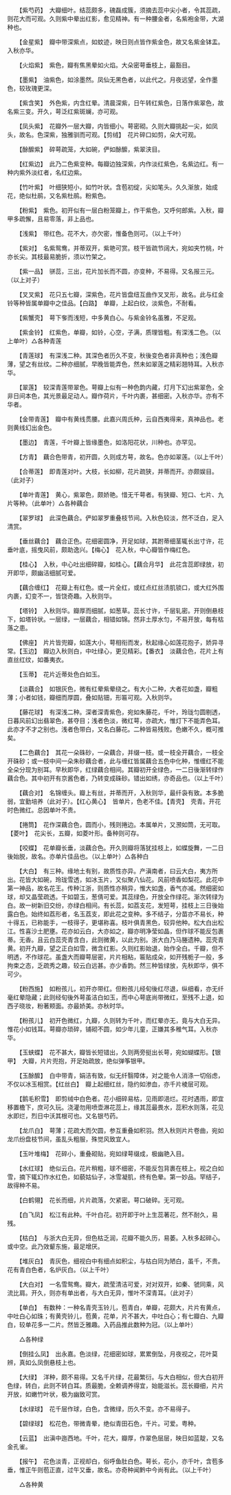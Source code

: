 <!-- { "loadSidebar": true } -->
　　【紫芍药】　大瓣细叶。结蕊颇多，磈磊成簇，须摘去蕊中尖小者，令其蕊疏，则花大而可观。久则紫中晕出红影，愈见精神。有一种腰金者，名紫袍金带，大湖种也。

　　【金星紫】　瓣中带深紫点，如蚊迹，映日则点皆作紫金色，故又名紫金钵盂。入秋亦华。

　　【火焰紫】　紫色，瓣有焦黑晕如火焰。大朵密萼垂枝上，最豁目。

　　【墨紫】　油紫色，如涂墨然。凤仙无黑色者，以此代之。月夜远望，全作墨色，较玫瑰更深。

　　【紫含笑】　外色紫，内含红晕。清晨深紫，日午转红紫色，日落作紫翠色，故名紫三变。开久，萼泛红紫斑斓，亦可观。

　　【凤头紫】　花瓣外一层大瓣，内皆细小。萼密砌。久则大瓣挑起一尖，如凤头，故名。色深紫，独雅驯而可观。【剪绒】　花片碎口如剪，朵大可观。

　　【酴醿紫】　碎萼疏笼，大如碗，俨如酴醿，紫翠浃目。

　　【红紫边】　此乃二色紫变种。每瓣边独深紫，内作淡红紫色，名紫边红。有一种内紫外淡红者，名红边紫。

　　【竹叶紫】　叶细狭短小，如竹叶状。含苞初绽，尖如笔头。久久渐放，始成花，绝似杜鹃，又名紫杜鹃。粉紫色。

　　【粉紫】　紫色。初开似有一层白粉笼瓣上，作干紫色，又呼何郎紫。入秋，瓣甲多疏懈，且易零落，非上品也。

　　【浅紫】　带红色。花不大，亦欠密，惟备色则可。（以上千叶）

　　【紫对】　名紫鸳鸯，并蒂双开，紫艳可赏。枝干皆疏节阔大，宛如夹竹桃，叶亦长尖。其枝最易脆折，须以竹架之。

　　【紫一品】　骈蕊，三出，花片加长而不圆，亦变种，不易得。又名报三元。（以上对子）

　　【叉叉紫】　花只五七瓣，深紫色，花片皆盘纽互曲作叉叉形，故名。此与红金铃等种皆属单瓣中之佳品。【白路】　单瓣，上起白纹，淡紫色，不耐看。

　　【紫蟹壳】　萼下奓而浅短，中多黄白心。与紫金铃名虽雅，不足观。

　　【紫金铃】　红紫色，单瓣，如铃，心空，子满，质理皆粗。有深浅二色。（以上单叶）△各种青莲

　　【青莲球】　有深浅二种。其深色者历久不变，秋後变色者非真种也；浅色瓣薄，望之有丝纹。二种亦细腻，早晚皆能弄色，然未如翠莲之精彩翘特耳。入秋亦华。

　　【翠莲】　较深青莲带翠色。萼瓣上似有一种色韵内藏，灯月下幻出紫翠色，全非日间本色，其光景最足动人。瓣作荷片，千叶内裹，甚细密。入秋亦华。亦有不华者。

　　【金带青莲】　瓣中有黄线贯腰。此嘉兴周氏种，云自西夷得来，真神品也。老则黄线幻出金色。

　　【墨边】　青莲，千叶瓣上皆缘墨色，如洛阳花状，川种也。亦罕见。

　　【方青】　藕合色带青，初开圆，久则成方萼，故名。色亦如翠莲。（以上千叶）

　　【合蒂莲】　即青莲对叶。大枝，长如柳，花片疏狭，并蒂而开。亦颇娱目。（此对子）

　　【单叶青莲】　黄心，紫翠色，颇娇艳。惜无千萼者。有狭瓣、短口、七片、九片等种。（此单叶）△各种藕合

　　【翠罗球】　此深色藕合。俨如翠罗重叠枝节间。入秋色较淡，然不泛白，足入清赏。

　　【垂丝藕合】　藕合正色。花细密圆净，开足如球，其跗蒂细茎辄长出寸许，花垂叶底，摇曳风前，颇助逸兴。【梅心】　花入秋，中心瓣皆作梅红色。

　　【桂心】　入秋，中心吐出细碎瓣，如桂心。【藕合月华】　此花含蕊即绿放，初开即华，颇幽洁细腻可爱。

　　【藕合缠红】　花瓣上有红色。或一片全红，或红点红丝渍肌锁口，或大红外围内裹，幻变不一，皆饶奇趣。入秋则华。

　　【塔铃】　入秋则华。瓣厚而细腻，如葱草。蕊长寸许，千层轧密。开则倒悬枝下，如塔铃状。一层绿，一层藕合，相错如锦。然非土厚水匀，不易开放，每有枯落之患。

　　【佛座】　片片皆兜瓣，如莲大小，萼相衔而发，秋起缘心如莲花抱子，娇异寻常。【玉边】　瓣边入秋则白，中吐绿心，更见精彩。【番衣】　淡藕合色，花片上有直丝红纹，如番夷衣。

　　【玉蒂】　花片近蒂处色白如玉。

　　【淡藕合】　如银灰色，微有红晕紫晕绕之。有大小二种，大者花如盏，瓣粗薄；小者如钱，瓣细而厚圆，叠如贴钿，形匾可观。入秋则华。

　　【藤花球】　有深浅二种。深者深青紫色，宛如朱藤花，千叶，玲珑匀圆剔透，日暮风前幻出翡翠色，甚夺目；浅者色淡，微红萼，亦疏大，惟灯下不能弄色耳。此亦才不才之别也。浅者色带白，又名白藤花。二种皆易残败。色嫩不久，概可推矣。

　　【二色藕合】　其花一朵硃砂，一朵藕合，并缀一枝。或一枝全开藕合，一枝全开硃砂；或一枝中间一朵朱砂藕合者，此与缠红皆属藕合五色中化种，惟缠红不能全朵分现为别耳。早秋即华，红绿藕合相间。其瓣初开全绿色，一二日後渐转绿作藕合色。其中初开有京酱色者，乃转变成硃砂。错出如绣，亦奇品也。（以上千叶）

　　【藕合对】　名锦缠头。瓣上有丝，并蒂而开，入秋则华，最纤袅有致。本多脆弱，宜勤培养（此对子）。【红心黄心】　皆单片，色老不佳。【青壳】　壳青。开花时色微红。总因单叶不贵。

　　【捲筒】　花作深藕合色，圆而小，残则捲边。本属单片，又滪如筒，无可取。【菱叶】　花尖长，五瓣，如菱叶形。备种则可存。

　　【咬蝶】　花单瓣长垂，淡藕合色。开久则瓣将落犹挂枝上，如蝶旋舞，一二日後始脱，故名。亦单片佳品也。（以上单叶）△各种白

　　【大白】　有三种。缘地土有别，故质性亦异。产滇南者，曰云大白，夷方所出。花皆大如碗，玲珑雪透，如冰玉片，又似聚八仙花。风前喷香如梨花。此花中第一神品，故名花王。传种江浙，则质性亦稍异，惟大如盏，香气亦减。然细密如球，却又晶莹疏透。干如碧玉，葱倩可爱。其蕊绿色，开放全作绿花。渐次转绿为白。故一树新旧交纷，亦绿白相间。有长蕊，如荔支花，发短萼，挂枝上三日後始露白色。始终如荔形者，名玉荔支，即此花之变种。多不结子，分苗亦不易长，种十得五，已称能手，一枝得子，更堪称喜。枝叶俱青黑色，较异他种。松大白出松江。性喜沙土肥壅。花亦如云白，大亦如之，瓣亦明净莹如晶，但作球不能反包裹蒂。无香。且云白蕊壳青含白，此则微黄，以此为别。浙大白乃马塍遗种。蕊壳青黄。初开九瓣，望之正白如雪，微含红影。久则红影始退，始作全白。千瓣，但不明透，不作球花。虽盏大而瓣萼层密，片片相粘，匾贴成朵，如开残栀子一般，多拘束之态，乏疏秀之趣，较云白远甚。亦少香韵。然三种皆绿放，先秋即华，俱不可少。

　　【粉西施】　如粉孩儿，初开亦带红。但粉孩儿经旬後红尽退，纵细看，亦无纤毫红晕隐藏；此则经旬後外萼虽洁白如玉，而中心萼底尚带微红，至残不上退，如西子晓妆，粉著颊面。亦最娇美。亦秋时华。

　　【粉孩儿】　初开色微红，九瓣，久则转为千叶，而红晕亦无，竟与大白无异。惟花小如钱耳。萼瓣亦琐碎，铺砌不圆，如少年儿童，正嫌其多稚气耳。入秋亦华。

　　【玉蛱蝶】　花不甚大，瓣皆长短错出，久则两旁挺出长萼，宛如蝴蝶形。【银甲】　大瓣，片片兜抱，开足始疏放，绝似弹筝银甲。

　　【玉酴醿】　白中带青，娟洁有致，似无纤翳障体，对之能令人消涤一切俗虑，不仅以冰玉相赏。【红丝白】　瓣上起细红丝，隐约如渗血，亦千片棱层可观。

　　【鹅毛积雪】　即剪绒中白色者。花小细碎易枯，见雨即浥烂。花时遇雨，即宜移置檐下，庶可久玩。浇灌勿用喷壶淋花蕊上，缘其蕊最畏水，蕊积水则落，花见水即烂，烈日中沃其根可也。又名银芍药。

　　【龙爪白】　萼薄；花疏大而欠圆，参互重叠如积羽。然入秋则片片卷曲，宛如龙爪纷盘枝节间，虽乱头粗服，殊觉风致宜人。

　　【玉叶堆梅】　花碎小，重叠砌贴，宛如绿萼缀成，极幽艳入目。

　　【水红球】　绝似云白。花片稍粗，球不细密，不能反包背裹在枝上。视之白如雪，摘下辄幻作水红色，如藐姑仙子，冰雪凝肌，终有色晕。第一妙品。罕结子，故得种不易。

　　【白鹤翎】　花长而细，片片疏落，欠紧密。萼口破碎。无可观。

　　【白飞凤】　松江有此种。千叶白花。初开即于叶上生蕊著花，然不耐久，易残。

　　【枯白】　与浙大白无异，但色枯乏润，花瓣不能久历，易萎。入秋多起碎心。或中空。此乃效颦东施，最足增厌。

　　【堆灰白】　青灰色，细视白中有细点如积尘，与枯白同为陋白，虽千，不贵。花有青白色者，名炉灰白。（以上千叶）

　　【大白对】　一名雪鸳鸯。瓣大，疏莹清洁可爱，对对双开，如秦、虢同乘，风流比肩。开久，则亦有单出者，与大白无异，惟叶不深青耳。（此对子）

　　【单白】　有数种：一种名青壳玉铃儿，苞青白，单瓣，花颇大，片片有黄点，中吐白心如珠；有黄壳铃儿，苞黄，花单，片不甚大，中吐白心；有七瓣白、九瓣白，较单花多一二片。然皆乏雅趣。入药品推此数种为冠。（以上单叶）

　　△各种绿

　　【倒挂么凤】　出永嘉。色淡绿，花细密如球，累累倒坠，月夜视之，花叶莫辨，真如么凤倒悬枝上也。

　　【大绿】　洋种，颇不易得。又名千片绿，花最繁衍。与大白相似，但大白初开色绿，转白，此则不转白耳。质最脆，全赖调养得宜，始能滋长。蕊长瓣细，片片开放，如嫩竹叶状，极为幽致可赏。

　　【水绿球】　花千层作球，白色，含微绿，历久不变。亦不易得子。

　　【碧绿球】　松花色，带微青晕，绝似青田石色，千片。可爱。粤种。

　　【云蓝】　出滇中迤西地。千叶，花大，瓣厚，作翠色层层，映日如蓝靛，又名金孔雀。

　　【报午】　花色淡青，正视却白，俗呼鱼肚白色。萼长，花小，亦千叶，含苞多垂，惟正午则苞正直，过午又垂，故名。亦奇种闻黔中今尚有此。（以上千叶）

　　△各种黄

